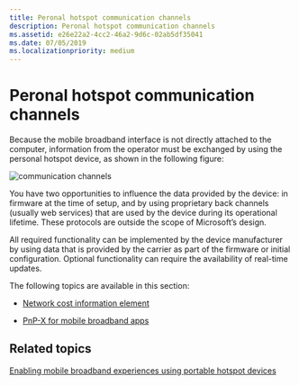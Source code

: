 ```yaml
---
title: Peronal hotspot communication channels
description: Peronal hotspot communication channels
ms.assetid: e26e22a2-4cc2-46a2-9d6c-02ab5df35041
ms.date: 07/05/2019
ms.localizationpriority: medium
---
```


# Peronal hotspot communication channels


Because the mobile broadband interface is not directly attached to the computer, information from the operator must be exchanged by using the personal hotspot device, as shown in the following figure:

![communication channels](images/fig1-mb-commchannels.jpg)

You have two opportunities to influence the data provided by the device: in firmware at the time of setup, and by using proprietary back channels (usually web services) that are used by the device during its operational lifetime. These protocols are outside the scope of Microsoft’s design.

All required functionality can be implemented by the device manufacturer by using data that is provided by the carrier as part of the firmware or initial configuration. Optional functionality can require the availability of real-time updates.

The following topics are available in this section:

-   [Network cost information element](network-cost-information-element.md)

-   [PnP-X for mobile broadband apps](pnp-x-for-mobile-broadband-apps.md)

## <span id="related_topics"></span>Related topics


[Enabling mobile broadband experiences using portable hotspot devices](enabling-mobile-broadband-experiences-using-portable-hotspot-devices.md)

 

 






